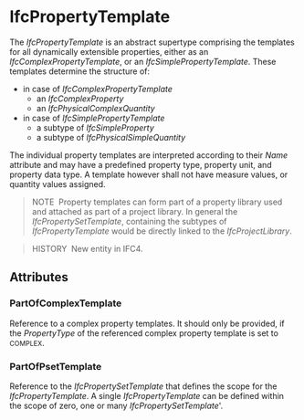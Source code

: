# IfcPropertyTemplate

The _IfcPropertyTemplate_ is an abstract supertype comprising the templates for all dynamically extensible properties, either as an _IfcComplexPropertyTemplate_, or an _IfcSimplePropertyTemplate_. These templates determine the structure of:

* in case of _IfcComplexPropertyTemplate_ 
    * an _IfcComplexProperty_
    * an _IfcPhysicalComplexQuantity_ 
* in case of _IfcSimplePropertyTemplate_ 
    * a subtype of _IfcSimpleProperty_
    * a subtype of _IfcPhysicalSimpleQuantity_ 

The individual property templates are interpreted according to their _Name_ attribute and may have a predefined property type, property unit, and property data type. A template however shall not have measure values, or quantity values assigned.

> NOTE&nbsp; Property templates can form part of a property library used and attached as part of a project library. In general the _IfcPropertySetTemplate_, containing the subtypes of _IfcPropertyTemplate_ would be directly linked to the _IfcProjectLibrary_.

> HISTORY&nbsp; New entity in IFC4.

## Attributes

### PartOfComplexTemplate
Reference to a complex property templates. It should only be provided, if the _PropertyType_ of the referenced complex property template is set to <small>COMPLEX</small>.

### PartOfPsetTemplate
Reference to the _IfcPropertySetTemplate_ that defines the scope for the _IfcPropertyTemplate_. A single _IfcPropertyTemplate_ can be defined within the scope of zero, one or many _IfcPropertySetTemplate_'.
